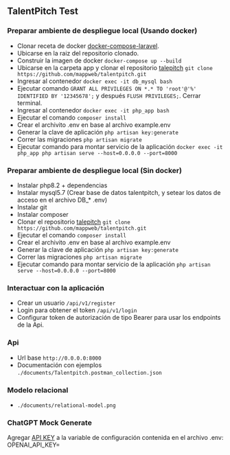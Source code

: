 ## TalentPitch Test

### Preparar ambiente de despliegue local (Usando docker)

- Clonar receta de docker [docker-compose-laravel](https://github.com/mappweb/docker-compose-laravel/tree/feature/laravel-php-8.2).
- Ubicarse en la raiz del repositorio clonado.
- Construir la imagen de docker `docker-compose up --build`
- Ubicarse en la carpeta app y clonar el repositorio [talepitch](https://github.com/mappweb/talentpitch) `git clone https://github.com/mappweb/talentpitch.git`
- Ingresar al contenedor `docker exec -it db_mysql bash`
- Ejecutar comando `GRANT ALL PRIVILEGES ON *.* TO 'root'@'%' IDENTIFIED BY '12345678';` y después `FLUSH PRIVILEGES;`. Cerrar terminal.
- Ingresar al contenedor `docker exec -it php_app bash`
- Ejecutar el comando `composer install`
- Crear el archivito .env en base al archivo example.env
- Generar la clave de aplicación `php artisan key:generate`
- Correr las migraciones `php artisan migrate`
- Ejecutar comando para montar servicio de la aplicación `docker exec -it php_app php artisan serve --host=0.0.0.0 --port=8000`

### Preparar ambiente de despliegue local (Sin docker)

- Instalar php8.2 + dependencias
- Instalar mysql5.7 (Crear base de datos talentpitch, y setear los datos de acceso en el archivo DB_* .env)
- Instalar git
- Instalar composer
- Clonar el repositorio [talepitch](https://github.com/mappweb/talentpitch) `git clone https://github.com/mappweb/talentpitch.git`
- Ejecutar el comando `composer install`
- Crear el archivito .env en base al archivo example.env
- Generar la clave de aplicación `php artisan key:generate`
- Correr las migraciones `php artisan migrate`
- Ejecutar comando para montar servicio de la aplicación `php artisan serve --host=0.0.0.0 --port=8000`

### Interactuar con la aplicación

- Crear un usuario `/api/v1/register`
- Login para obtener el token `/api/v1/login`
- Configurar token de autorización de tipo Bearer para usar los endpoints de la Api.

### Api

- Url base `http://0.0.0.0:8000`
- Documentación con ejemplos `./documents/Talentpitch.postman_collection.json`

### Modelo relacional

- `./documents/relational-model.png`

### ChatGPT Mock Generate

Agregar [API KEY](https://platform.openai.com/api-keys) a la variable de  configuración contenida en el archivo .env:
OPENAI_API_KEY=


